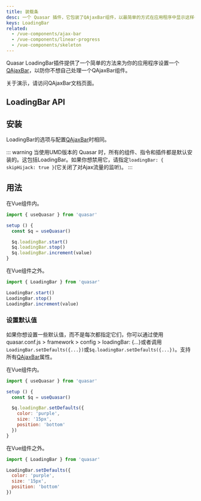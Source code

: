 ```yaml
---
title: 装载条
desc: 一个 Quasar 插件，它包装了QAjaxBar组件，以最简单的方式在应用程序中显示这样一个加载指标。
keys: LoadingBar
related:
  - /vue-components/ajax-bar
  - /vue-components/linear-progress
  - /vue-components/skeleton
---
```

Quasar LoadingBar插件提供了一个简单的方法来为你的应用程序设置一个[QAjaxBar](/vue-components/ajax-bar)，以防你不想自己处理一个QAjaxBar组件。

关于演示，请访问QAjaxBar文档页面。

## LoadingBar API

<doc-api file="LoadingBar" />

## 安装

<doc-installation plugins="LoadingBar" config="loadingBar" />

LoadingBar的选项与配置[QAjaxBar](/vue-components/ajax-bar)时相同。

::: warning
当使用UMD版本的 Quasar 时，所有的组件、指令和插件都是默认安装的。这包括LoadingBar。如果你想禁用它，请指定`loadingBar: { skipHijack: true }`(它关闭了对Ajax流量的监听)。
:::

## 用法

在Vue组件内。

```js
import { useQuasar } from 'quasar'

setup () {
  const $q = useQuasar()

  $q.loadingBar.start()
  $q.loadingBar.stop()
  $q.loadingBar.increment(value)
}
```

在Vue组件之外。

```js
import { LoadingBar } from 'quasar'

LoadingBar.start()
LoadingBar.stop()
LoadingBar.increment(value)
```

### 设置默认值

如果你想设置一些默认值，而不是每次都指定它们，你可以通过使用quasar.conf.js > framework > config > loadingBar: {...}或者调用`LoadingBar.setDefaults({...})`或`$q.loadingBar.setDefaults({...})`。支持所有[QAjaxBar](/vue-components/ajax-bar)属性。

在Vue组件内。

```js
import { useQuasar } from 'quasar'

setup () {
  const $q = useQuasar()

  $q.loadingBar.setDefaults({
    color: 'purple',
    size: '15px',
    position: 'bottom'
  })
}
```

在Vue组件之外。

```js
import { LoadingBar } from 'quasar'

LoadingBar.setDefaults({
  color: 'purple',
  size: '15px',
  position: 'bottom'
})
```
